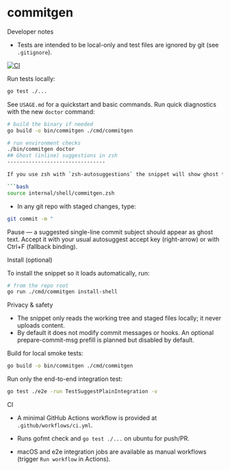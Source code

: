 # commitgen

Developer notes

- Tests are intended to be local-only and test files are ignored by git (see `.gitignore`).

[![CI](https://github.com/joaquinalmora/commitgen/actions/workflows/ci.yml/badge.svg)](https://github.com/joaquinalmora/commitgen/actions/workflows/ci.yml)

Run tests locally:

```bash
go test ./...
```

See `USAGE.md` for a quickstart and basic commands. Run quick diagnostics with the new `doctor` command:

```bash
# build the binary if needed
go build -o bin/commitgen ./cmd/commitgen

# run environment checks
./bin/commitgen doctor
## Ghost (inline) suggestions in zsh
--------------------------------

If you use zsh with `zsh-autosuggestions` the snippet will show ghost text inline. To try it without installing anything permanently, source the snippet:

```bash
source internal/shell/commitgen.zsh
```

- In any git repo with staged changes, type:

```bash
git commit -m "
```

Pause — a suggested single-line commit subject should appear as ghost text. Accept it with your usual autosuggest accept key (right-arrow) or with Ctrl+F (fallback binding).

Install (optional)

To install the snippet so it loads automatically, run:

```bash
# from the repo root
go run ./cmd/commitgen install-shell
```

Privacy & safety

- The snippet only reads the working tree and staged files locally; it never uploads content.
- By default it does not modify commit messages or hooks. An optional prepare-commit-msg prefill is planned but disabled by default.

Build for local smoke tests:

```bash
go build -o bin/commitgen ./cmd/commitgen
```

Run only the end-to-end integration test:

```bash
go test ./e2e -run TestSuggestPlainIntegration -v
```

CI

- A minimal GitHub Actions workflow is provided at `.github/workflows/ci.yml`.

- Runs gofmt check and `go test ./...` on ubuntu for push/PR.

- macOS and e2e integration jobs are available as manual workflows (trigger `Run workflow` in Actions).
